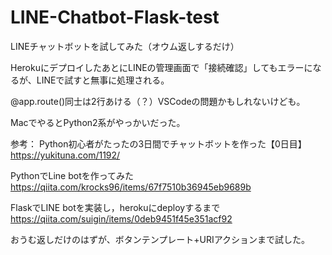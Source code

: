 # LINE-Chatbot-Flask-test
LINEチャットボットを試してみた（オウム返しするだけ）

HerokuにデプロイしたあとにLINEの管理画面で「接続確認」してもエラーになるが、LINEで試すと無事に処理される。

@app.route()同士は2行あける（？）VSCodeの問題かもしれないけども。

MacでやるとPython2系がやっかいだった。

参考：
Python初心者がたったの3日間でチャットボットを作った【0日目】
https://yukituna.com/1192/

PythonでLine botを作ってみた
https://qiita.com/krocks96/items/67f7510b36945eb9689b

FlaskでLINE botを実装し，herokuにdeployするまで
https://qiita.com/suigin/items/0deb9451f45e351acf92


おうむ返しだけのはずが、ボタンテンプレート+URIアクションまで試した。
